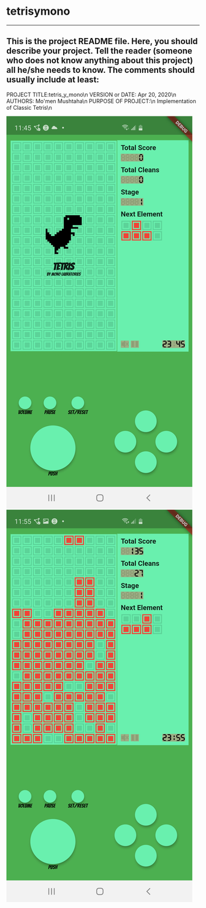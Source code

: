 # tetrisymono

------------------------------------------------------------------------
This is the project README file. Here, you should describe your project.
Tell the reader (someone who does not know anything about this project)
all he/she needs to know. The comments should usually include at least:
------------------------------------------------------------------------

PROJECT TITLE:tetris_y_mono\n
VERSION or DATE: Apr 20, 2020\n
AUTHORS: Mo'men Mushtaha\n
PURPOSE OF PROJECT:\n
Implementation of Classic Tetris\n

![](Screenshot_20200425-234521.jpg)
![](Screenshot_20200425-235521.jpg)
